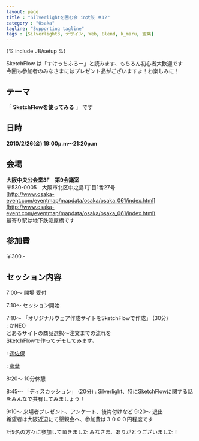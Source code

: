 ```yaml
---
layout: page
title : "Silverlightを囲む会 in大阪 ＃12"
category : "Osaka"
tagline: "Supporting tagline"
tags : [Silverlight3, デザイン, Web, Blend, k_maru, 蜜葉]
---
```

{% include JB/setup %}

SketchFlow は「すけっちふろー」と読みます、もちろん初心者大歓迎です  
今回も参加者のみなさまにはプレゼント品がございますよ！お楽しみに！

## テーマ
「 __SketchFlowを使ってみる__ 」 です

## 日時
__2010/2/26(金) 19:00p.m～21:20p.m__

## 会場
__大阪中央公会堂3F　第9会議室__  
〒530-0005　大阪市北区中之島1丁目1番27号  
[http://www.osaka-event.com/eventmap/mapdata/osaka/osaka_061/index.html](http://www.osaka-event.com/eventmap/mapdata/osaka/osaka_061/index.html)  
最寄り駅は地下鉄淀屋橋です


## 参加費
￥300.-  

## セッション内容
7:00～ 開場 受付  

7:10～ セッション開始

7:10～ 「オリジナルウェア作成サイトをSketchFlowで作成」 (30分)  
: かNEO  
とあるサイトの商品選択～注文までの流れを  
SketchFlowで作ってデモしてみます。




: [遥佐保](http://blog.livedoor.jp/haruka_sao/)

: [蜜葉](http://c-mitsuba.com/)  

8:20～ 10分休憩


8:45～ 「ディスカッション」 (20分)
: Silverlight、特にSketchFlowに関する話をみんなで共有してみましょう！

9:10～ 来場者プレゼント、アンケート、後片付けなど
9:20～ 退出  
希望者は大阪近辺にて懇親会へ、参加費は３０００円程度です

計9名の方々に参加して頂きました
みなさま、ありがとうございました！
